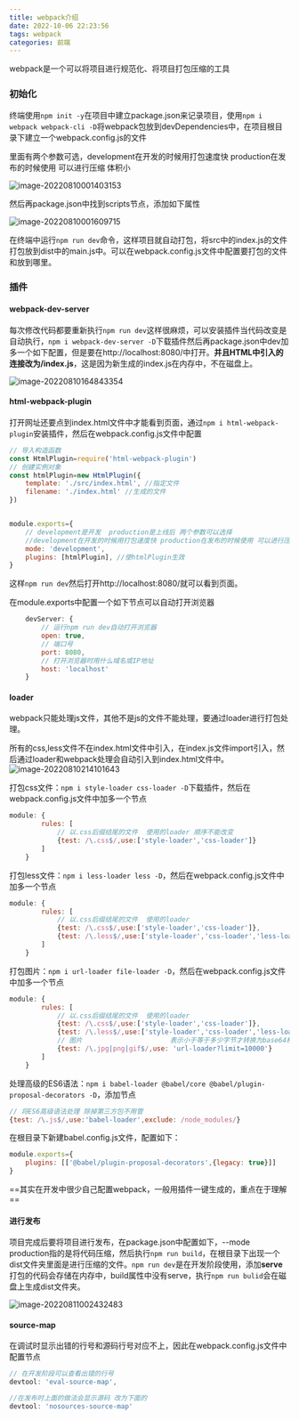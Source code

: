 ```yaml
---
title: webpack介绍
date: 2022-10-06 22:23:56
tags: webpack
categories: 前端
---
```

webpack是一个可以将项目进行规范化、将项目打包压缩的工具

### 初始化

终端使用`npm init -y`在项目中建立package.json来记录项目，使用`npm i webpack webpack-cli -D`将webpack包放到devDependencies中，在项目根目录下建立一个webpack.config.js的文件

里面有两个参数可选，development在开发的时候用打包速度快 production在发布的时候使用 可以进行压缩 体积小

![image-20220810001403153](https://dong-image.oss-cn-guangzhou.aliyuncs.com/image/image-20220810001403153.png)

然后再package.json中找到scripts节点，添加如下属性

![image-20220810001609715](https://dong-image.oss-cn-guangzhou.aliyuncs.com/image/image-20220810001609715.png)

在终端中运行`npm run dev`命令，这样项目就自动打包，将src中的index.js的文件打包放到dist中的main.js中。可以在webpack.config.js文件中配置要打包的文件和放到哪里。

### 插件

#### webpack-dev-server

每次修改代码都要重新执行`npm run dev`这样很麻烦，可以安装插件当代码改变是自动执行，`npm i webpack-dev-server -D`下载插件然后再package.json中dev加多一个如下配置，但是要在http://localhost:8080/中打开。**并且HTML中引入的连接改为/index.js**，这是因为新生成的index.js在内存中，不在磁盘上。

![image-20220810164843354](https://dong-image.oss-cn-guangzhou.aliyuncs.com/image/image-20220810164843354.png)

#### html-webpack-plugin

打开网址还要点到index.html文件中才能看到页面，通过`npm i html-webpack-plugin`安装插件，然后在webpack.config.js文件中配置

```js
// 导入构造函数
const HtmlPlugin=require('html-webpack-plugin')
// 创建实例对象
const htmlPlugin=new HtmlPlugin({
    template: './src/index.html', //指定文件
    filename: './index.html' //生成的文件
})


module.exports={
    // development是开发  production是上线后 两个参数可以选择
    //development在开发的时候用打包速度快 production在发布的时候使用 可以进行压缩 体积小
    mode: 'development',
    plugins: [htmlPlugin], //使htmlPlugin生效
}
```

这样`npm run dev`然后打开http://localhost:8080/就可以看到页面。

在module.exports中配置一个如下节点可以自动打开浏览器

```js
    devServer: {
        // 运行npm run dev自动打开浏览器
        open: true,
        // 端口号
        port: 8080,
        // 打开浏览器时用什么域名或IP地址
        host: 'localhost'
    }
```

#### loader

webpack只能处理js文件，其他不是js的文件不能处理，要通过loader进行打包处理。

所有的css,less文件不在index.html文件中引入，在index.js文件import引入，然后通过loader和webpack处理会自动引入到index.html文件中。![image-20220810214101643](https://dong-image.oss-cn-guangzhou.aliyuncs.com/image/image-20220810214101643.png)

打包css文件：`npm i style-loader css-loader -D`下载插件，然后在webpack.config.js文件中加多一个节点

```js
module: {
        rules: [
            // 以.css后缀结尾的文件  使用的loader 顺序不能改变
            {test: /\.css$/,use:['style-loader','css-loader']}
        ]
    }
```

打包less文件：`npm i less-loader less -D`，然后在webpack.config.js文件中加多一个节点

```js
module: {
        rules: [
            // 以.css后缀结尾的文件  使用的loader
            {test: /\.css$/,use:['style-loader','css-loader']},
            {test: /\.less$/,use:['style-loader','css-loader','less-loader']}
        ]
    }
```

打包图片：`npm i url-loader file-loader -D`，然后在webpack.config.js文件中加多一个节点

```js
module: {
        rules: [
            // 以.css后缀结尾的文件  使用的loader
            {test: /\.css$/,use:['style-loader','css-loader']},
            {test: /\.less$/,use:['style-loader','css-loader','less-loader']},
            // 图片                      表示小于等于多少字节才转换为base64格式
            {test: /\.jpg|png|gif$/,use: 'url-loader?limit=10000'}
        ]
    }
```

处理高级的ES6语法：`npm i babel-loader @babel/core @babel/plugin-proposal-decorators -D`，添加节点

```js
// 将ES6高级语法处理 除掉第三方包不用管
{test: /\.js$/,use:'babel-loader',exclude: /node_modules/}
```

在根目录下新建babel.config.js文件，配置如下：

```js
module.exports={
    plugins: [['@babel/plugin-proposal-decorators',{legacy: true}]]
}
```

==其实在开发中很少自己配置webpack，一般用插件一键生成的，重点在于理解==

#### 进行发布

项目完成后要将项目进行发布，在package.json中配置如下，--mode production指的是将代码压缩，然后执行`npm run build`，在根目录下出现一个dist文件夹里面是进行压缩的文件。`npm run dev`是在开发阶段使用，添加**serve**打包的代码会存储在内存中，build属性中没有serve，执行`npm run bulid`会在磁盘上生成dist文件夹。

![image-20220811002432483](https://dong-image.oss-cn-guangzhou.aliyuncs.com/image/image-20220811002432483.png)

#### source-map

在调试时显示出错的行号和源码行号对应不上，因此在webpack.config.js文件中配置节点

```js
// 在开发阶段可以查看出错的行号
devtool: 'eval-source-map',

//在发布时上面的做法会显示源码 改为下面的
devtool: 'nosources-source-map'
```

